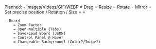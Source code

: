 Planned:
    - Images/Videos/GIF/WEBP
        = Drag
        = Resize
        = Rotate
        = Mirror
        = Set precise position / Rotation / Size
        = 
        = 

    - Board
        = Zoom Factor
        = Open multiple (Tabs)
        = Save/Load Board (JSON)
        = Control Panel @ Hover
        = Changeable Background? (Color?/Image?)
